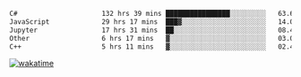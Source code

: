 <!--START_SECTION:waka-->

```txt
C#                     132 hrs 39 mins ████████████████░░░░░░░░░   63.68 %
JavaScript             29 hrs 17 mins  ███▓░░░░░░░░░░░░░░░░░░░░░   14.06 %
Jupyter                17 hrs 31 mins  ██░░░░░░░░░░░░░░░░░░░░░░░   08.41 %
Other                  6 hrs 17 mins   ▓░░░░░░░░░░░░░░░░░░░░░░░░   03.02 %
C++                    5 hrs 11 mins   ▓░░░░░░░░░░░░░░░░░░░░░░░░   02.49 %
```

<!--END_SECTION:waka-->
[![wakatime](https://wakatime.com/badge/user/6c2f442e-41b4-42e3-bc06-d5d8203ad1da.svg)](https://wakatime.com/@6c2f442e-41b4-42e3-bc06-d5d8203ad1da)
